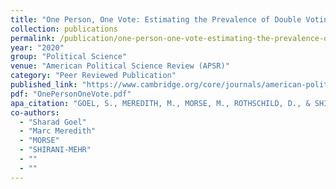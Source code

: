 ```yaml
---
title: "One Person, One Vote: Estimating the Prevalence of Double Voting in U.S. Presidential Elections"
collection: publications
permalink: /publication/one-person-one-vote-estimating-the-prevalence-of-double-voting-in-us-presidentia
year: "2020"
group: "Political Science"
venue: "American Political Science Review (APSR)"
category: "Peer Reviewed Publication"
published_link: "https://www.cambridge.org/core/journals/american-political-science-review/article/abs/one-person-one-vote-estimating-the-prevalence-of-double-voting-in-us-presidential-elections/F0F11207B6EC1A0A5DE18DC283ACE926"
pdf: "OnePersonOneVote.pdf"
apa_citation: "GOEL, S., MEREDITH, M., MORSE, M., ROTHSCHILD, D., & SHIRANI-MEHR, H. (2020). One Person, One Vote: Estimating the Prevalence of Double Voting in U.S. Presidential Elections. American Political Science Review, 114(2), 456-469. https://doi.org/10.1017/s000305541900087x"
co-authors:
  - "Sharad Goel"
  - "Marc Meredith"
  - "MORSE"
  - "SHIRANI-MEHR"
  - ""
  - ""
---
```

